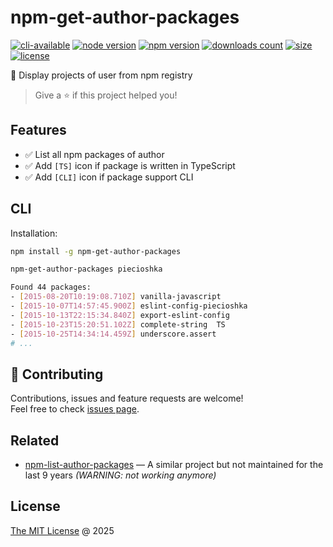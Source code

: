 # npm-get-author-packages

[![cli-available](https://badgen.net/static/cli/available/?icon=terminal)](#cli)
[![node version](https://img.shields.io/node/v/npm-get-author-packages.svg)](https://www.npmjs.com/package/npm-get-author-packages)
[![npm version](https://badge.fury.io/js/npm-get-author-packages.svg)](https://badge.fury.io/js/npm-get-author-packages)
[![downloads count](https://img.shields.io/npm/dt/npm-get-author-packages.svg)](https://www.npmjs.com/package/npm-get-author-packages)
[![size](https://packagephobia.com/badge?p=npm-get-author-packages)](https://packagephobia.com/result?p=npm-get-author-packages)
[![license](https://img.shields.io/npm/l/npm-get-author-packages.svg)](https://piecioshka.mit-license.org)

🔨 Display projects of user from npm registry

> Give a ⭐️ if this project helped you!

## Features

- ✅ List all npm packages of author
- ✅ Add `[TS]` icon if package is written in TypeScript
- ✅ Add `[CLI]` icon if package support CLI

## CLI

Installation:

```bash
npm install -g npm-get-author-packages
```

```bash
npm-get-author-packages piecioshka
```

```bash
Found 44 packages:
- [2015-08-20T10:19:08.710Z] vanilla-javascript
- [2015-10-07T14:57:45.900Z] eslint-config-piecioshka
- [2015-10-13T22:15:34.840Z] export-eslint-config
- [2015-10-23T15:20:51.102Z] complete-string  TS
- [2015-10-25T14:34:14.459Z] underscore.assert
# ...
```

## 🤝 Contributing

Contributions, issues and feature requests are welcome!<br />
Feel free to check [issues page](https://github.com/piecioshka/npm-get-author-packages/issues/).

## Related

- [npm-list-author-packages](https://github.com/kgryte/npm-list-author-packages) — A similar project but not maintained for the last 9 years _(WARNING: not working anymore)_

## License

[The MIT License](https://piecioshka.mit-license.org) @ 2025
